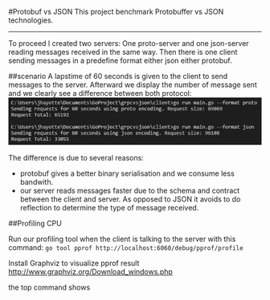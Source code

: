 #Protobuf vs JSON
This project benchmark Protobuffer vs JSON technologies.

---
To proceed I created two servers: One proto-server and one json-server reading messages received in the same way. Then there is one client sending messages in a predefine format either json either protobuf. 

##scenario
A lapstime of 60 seconds is given to the client to send messages to the server. Afterward we display the number of message sent and we clearly see a difference between both protocol:
![alt tag](https://github.com/jhayotte/protobufvsjson/blob/master/perfcompare-nbmessage.JPG)

The difference is due to several reasons:
- protobuf gives a better binary serialisation and we consume less bandwith.
- our server reads messages faster due to the schema and contract between the client and server. As opposed to JSON it avoids to do reflection to determine the type of message received. 

##Profiling CPU

Run our profiling tool when the client is talking to the server with this command: `go tool pprof http://localhost:6060/debug/pprof/profile`

Install Graphviz to visualize pprof result http://www.graphviz.org/Download_windows.php

the top command shows

